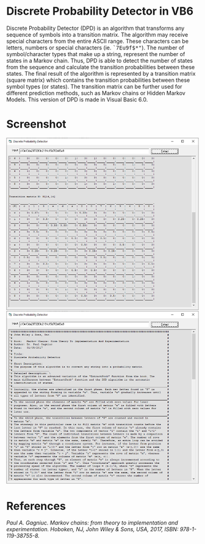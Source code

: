 # Discrete Probability Detector in VB6
Discrete Probability Detector (DPD) is an algorithm that transforms any sequence of symbols into a transition matrix. The algorithm may receive special characters from the entire ASCII range. These characters can be letters, numbers or special characters (ie. <kbd>`7Eu9f$*"</kbd>). The number of symbol/character types that make up a string, represent the number of states in a Markov chain. Thus, DPD is able to detect the number of states from the sequence and calculate the transition probabilities between these states. The final result of the algorithm is represented by a transition matrix (square matrix) which contains the transition probabilities between these symbol types (or states). The transition matrix can be further used for different prediction methods, such as Markov chains or Hidden Markov Models. This version of DPD is made in Visual Basic 6.0.

# Screenshot

![screenshot](https://github.com/Gagniuc/Discrete-Probability-Detector-in-VB6/blob/main/screenshot/DPD%20(1).PNG)
![screenshot](https://github.com/Gagniuc/Discrete-Probability-Detector-in-VB6/blob/main/screenshot/DPD%20(2).PNG)

# References

<i>Paul A. Gagniuc. Markov chains: from theory to implementation and experimentation. Hoboken, NJ,  John Wiley & Sons, USA, 2017, ISBN: 978-1-119-38755-8.</i>
